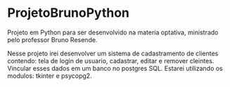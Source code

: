 # ProjetoBrunoPython

Projeto em Python para ser desenvolvido na materia optativa, ministrado pelo professor Bruno Resende.

Nesse projeto irei desenvolver um sistema de cadastramento de clientes contendo: tela de login de usuario, cadastrar, editar e remover  cleintes. Vincular esses dados em um banco no postgres SQL. Estarei utilizando os modulos: tkinter e psycopg2.

